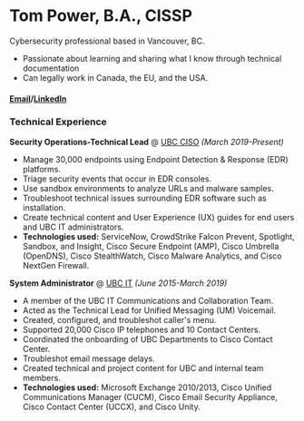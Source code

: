 # Tom Power, B.A., CISSP
Cybersecurity professional based in Vancouver, BC.

 - Passionate about learning and sharing what I know through technical documentation
 - Can legally work in Canada, the EU, and the USA.
#### [Email](mailto:thomasedwardpower@gmail.com)/[LinkedIn](https://www.linkedin.com/in/thomasedwardpower/)
### Technical Experience
**Security Operations-Technical Lead** @ [UBC CISO](https://cio.ubc.ca/information-security) *(March 2019-Present)*

 - Manage 30,000 endpoints using Endpoint Detection & Response (EDR) platforms.
 - Triage security events that occur in EDR consoles.
 - Use sandbox environments to analyze URLs and malware samples.
 - Troubleshoot technical issues surrounding EDR software such as installation.
 - Create technical content and User Experience (UX) guides for end users and UBC IT administrators.
 - **Technologies used:** ServiceNow, CrowdStrike Falcon Prevent, Spotlight, Sandbox, and Insight, Cisco Secure Endpoint (AMP), Cisco Umbrella (OpenDNS), Cisco StealthWatch, Cisco Malware Analytics, and Cisco NextGen Firewall.  
 
**System Administrator** @ [UBC IT](https://cio.ubc.ca/) *(June 2015-March 2019)*
 - A member of the UBC IT Communications and Collaboration Team.
 - Acted as the Technical Lead for Unified Messaging (UM) Voicemail.
 - Created, configured, and troubleshot caller's menu. 
 - Supported 20,000 Cisco IP telephones and 10 Contact Centers. 
 - Coordinated the onboarding of UBC Departments to Cisco Contact Center.
 - Troubleshot email message delays.
 - Created technical and project content for UBC and internal team members.
 - **Technologies used:** Microsoft Exchange 2010/2013, Cisco Unified Communications Manager (CUCM), Cisco Email Security Appliance, Cisco Contact Center (UCCX), and Cisco Unity. 
